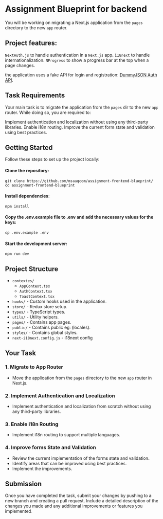 Assignment Blueprint for backend
===============================

You will be working on migrating a Next.js application from the `pages` directory to the new `app` router.

## Project features:
`NextAuth.js` to handle authentication in a `Next.js` app.
`i18next` to handle internationalization. 
`NProgress` to show a progress bar at the top when a page changes.

the application uses a fake API for login and registration: [DummyJSON Auth API](https://dummyjson.com/docs/auth#auth-login).

## Task Requirements
Your main task is to migrate the application from the `pages` dir to the new `app` router. While doing so, you are required to:

Implement authentication and localization without using any third-party libraries.
Enable i18n routing.
Improve the current form state and validation using best practices.

## Getting Started
Follow these steps to set up the project locally:

#### Clone the repository:
```base
git clone https://github.com/msaaqcom/assignment-frontend-blueprint/
cd assignment-frontend-blueprint
```

#### Install dependencies:

```base
npm install
```

#### Copy the .env.example file to .env and add the necessary values for the keys:
```base
cp .env.example .env
```
#### Start the development server:
```base
npm run dev
```

## Project Structure

- `contextes/`
  - `AppContext.tsx`
  - `AuthContext.tsx`
  - `ToastContext.tsx`
- `hooks/` - Custom hooks used in the application.
- `store/` - Redux store setup.
- `types/` - TypeScript types.
- `utils/` - Utility helpers.
- `pages/` - Contains app pages.
- `public/` - Contains public eg: (locales).
- `styles/` - Contains global styles.
- `next-i18next.config.js` - i18next config

## Your Task

### 1. Migrate to App Router
- Move the application from the `pages` directory to the new `app` router in Next.js.

### 2. Implement Authentication and Localization
- Implement authentication and localization from scratch without using any third-party libraries.

### 3. Enable i18n Routing
- Implement i18n routing to support multiple languages.

### 4. Improve forms State and Validation
- Review the current implementation of the forms state and validation.
- Identify areas that can be improved using best practices.
- Implement the improvements.

## Submission

Once you have completed the task, submit your changes by pushing to a new branch and creating a pull request. Include a detailed description of the changes you made and any additional improvements or features you implemented.
